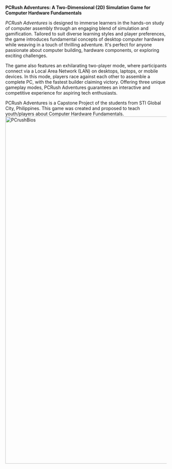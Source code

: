 **PCRush Adventures: A Two-Dimensional (2D) Simulation Game for Computer Hardware Fundamentals**

_PCRush Adventures_ is designed to immerse learners in the hands-on study of computer assembly through an engaging blend of simulation and gamification. Tailored to suit diverse learning styles and player preferences, the game introduces fundamental concepts of desktop computer hardware while weaving in a touch of thrilling adventure. It's perfect for anyone passionate about computer building, hardware components, or exploring exciting challenges.

The game also features an exhilarating two-player mode, where participants connect via a Local Area Network (LAN) on desktops, laptops, or mobile devices. In this mode, players race against each other to assemble a complete PC, with the fastest builder claiming victory. Offering three unique gameplay modes, PCRush Adventures guarantees an interactive and competitive experience for aspiring tech enthusiasts.

PCRush Adventures is a Capstone Project of the students from STI Global City, Philippines. This game was created and proposed to teach youth/players about Computer Hardware Fundamentals.
<img width="1920" height="1080" alt="PCrushBios" src="https://github.com/user-attachments/assets/36d2ddf4-8b81-469d-834f-b6f1dc721ec7" />
